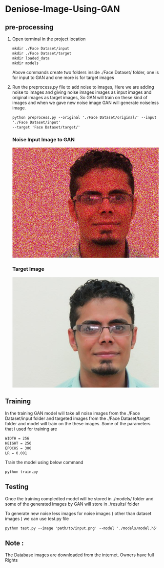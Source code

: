 # Deniose-Image-Using-GAN

## pre-processing
1. Open terminal in the project location
    
    ```
    mkdir ./Face Dataset/input
    mkdir ./Face Dataset/target
    mkdir loaded_data
    mkdir models
    ```

    Above commands create two folders inside ./Face Dataset/ folder, one is for input to GAN and one more is for target images
 
 2. Run the preprocess.py file to add noise to images, Here we are adding noise to images and giving noise images images as 
 input images and original images as target images, So GAN will train on these kind of images and when we gave new noise image
 GAN will generate noiseless image.
 
    ```
    python preprocess.py --original './Face Dataset/original/' --input './Face Dataset/input' 
    --target 'Face Dataset/target/'
    ``` 
    ### Noise Input Image to GAN
    ![](sample_images/input.jpg)
    
     ### Target Image
    ![](sample_images/target.jpg)
    
 ## Training
   In the training GAN model will take all noise images from the ./Face Dataset/input folder and targeted images from 
   the ./Face Dataset/target folder and model will train on the these images. Some of the parameters that i used for            training are
   
    
    WIDTH = 256
    HEIGHT = 256
    EPOCHS = 300
    LR = 0.001
  
  Train the model using below command
  
    python train.py
    
  ## Testing
   
   Once the training compledted model will be stored in ./models/ folder and some of the generated images by GAN will store in ./results/ folder
   
  To generate new noise less images for noise images ( other than dataset images ) we can use test.py file
  
    python test.py --image 'path/to/input.png' --model './models/model.h5'
    
  ## Note : 
   The Database images are downloaded from the internet. Owners have full Rights
 
